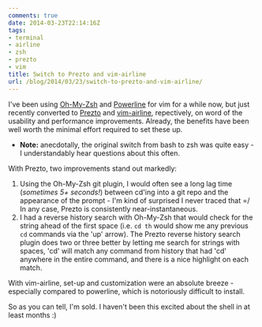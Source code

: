 ```yaml
---
comments: true
date: 2014-03-23T22:14:16Z
tags:
- terminal
- airline
- zsh
- prezto
- vim
title: Switch to Prezto and vim-airline
url: /blog/2014/03/23/switch-to-prezto-and-vim-airline/
---
```


I've been using [Oh-My-Zsh](http://ohmyz.sh/) and [Powerline](https://github.com/Lokaltog/powerline) for vim for a while now, but just recently converted to [Prezto](https://github.com/sorin-ionescu/prezto) and [vim-airline](https://github.com/bling/vim-airline), repectively, on word of the usability and performance improvements. Already, the benefits have been well worth the minimal effort required to set these up.

* __Note:__ anecdotally, the original switch from bash to zsh was quite easy - I understandably hear questions about this often.

With Prezto, two improvements stand out markedly:

1. Using the Oh-My-Zsh git plugin, I would often see a long lag time (_sometimes 5+ seconds!_) between cd'ing into a git repo and the appearance of the prompt - I'm kind of surprised I never traced that =/ In any case, Prezto is consistently near-instantaneous.
2. I had a reverse history search with Oh-My-Zsh that would check for the string ahead of the first space (i.e. `cd th` would show me any previous `cd` commands via the 'up' arrow). The Prezto reverse history search plugin does two or three better by letting me search for strings with spaces, 'cd' will match any command from history that had 'cd' anywhere in the entire command, and there is a nice highlight on each match.

With vim-airline, set-up and customization were an absolute breeze - especially compared to powerline, which is notoriously difficult to install.

So as you can tell, I'm sold. I haven't been this excited about the shell in at least months :)

